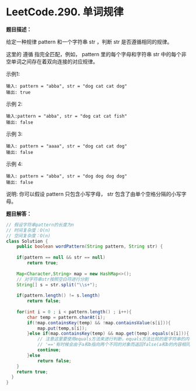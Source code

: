 # LeetCode.290. 单词规律

**题目描述：**

给定一种规律 pattern 和一个字符串 str ，判断 str 是否遵循相同的规律。

这里的 遵循 指完全匹配，例如， pattern 里的每个字母和字符串 str 中的每个非空单词之间存在着双向连接的对应规律。

示例1:

```
输入: pattern = "abba", str = "dog cat cat dog"
输出: true
```


示例 2:

```
输入:pattern = "abba", str = "dog cat cat fish"
输出: false
```


示例 3:

```
输入: pattern = "aaaa", str = "dog cat cat dog"
输出: false
```


示例 4:

```
输入: pattern = "abba", str = "dog dog dog dog"
输出: false
```


说明:
你可以假设 pattern 只包含小写字母， str 包含了由单个空格分隔的小写字母。    

**题目解答：**

```java
// 假设字符串pattern的长度为n
// 时间复杂度：O(n)
// 空间复杂度：O(n)
class Solution {
    public boolean wordPattern(String pattern, String str) {
        
    if(pattern == null && str == null)
        return true;
    
    Map<Character,String> map = new HashMap<>();
    // 对字符串str按照空白符进行分割
    String[] s = str.split("\\s+");
    
    if(pattern.length() != s.length)
        return false;
    
    for(int i = 0 ; i < pattern.length() ; i++){
        char temp = pattern.charAt(i);
        if(!map.containsKey(temp) && !map.containsValue(s[i])){                
            map.put(temp,s[i]);            
        }else if(map.containsKey(temp) && map.get(temp).equals(s[i])){
            // 注意这里要使用equals方法来进行判断，equals方法比较的是字符串的内容是否相同
            // '=='有时候会由于a和b指向两个不同的对象而返回false(a和b的内容相同)
            continue;
        }else
            return false;
    }
    return true;
  }
}
```
